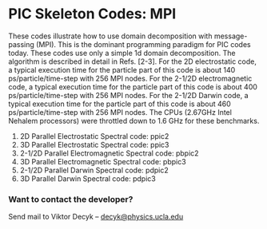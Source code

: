 # PIC Skeleton Codes:  MPI

These codes illustrate how to use domain decomposition with message-passing (MPI). This is the dominant programming paradigm for PIC codes today. These codes use only a simple 1d domain decomposition. The algorithm is described in detail in Refs. [2-3]. For the 2D electrostatic code, a typical execution time for the particle part of this code is about 140 ps/particle/time-step with 256 MPI nodes. For the 2-1/2D electromagnetic code, a typical execution time for the particle part of this code is about 400 ps/particle/time-step with 256 MPI nodes.  For the 2-1/2D Darwin code, a typical execution time for the particle part of this code is about 460 ps/particle/time-step with 256 MPI nodes. The CPUs (2.67GHz Intel Nehalem processors) were throttled down to 1.6 GHz for these benchmarks.

1. 2D Parallel Electrostatic Spectral code:  ppic2
2. 3D Parallel Electrostatic Spectral code:  ppic3
3. 2-1/2D Parallel Electromagnetic Spectral code:  pbpic2
4. 3D Parallel Electromagnetic Spectral code:  pbpic3
5. 2-1/2D Parallel Darwin Spectral code:  pdpic2
6. 3D Parallel Darwin Spectral code:  pdpic3


### Want to contact the developer?

Send mail to Viktor Decyk – decyk@physics.ucla.edu 


